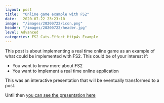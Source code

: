 ```yaml
---
layout: post
title:  "Online game example with FS2"
date:   2020-07-22 23:23:10
image:  "/images/20200722/icon.png"
header: "/images/20200722/header.jpg"
level: Advanced
categories: FS2 Cats-Effect Http4s Example
---
```


This post is about implementing a real time online game as an example of what could be implemented
with FS2. This could be of your interest if:

* You want to know more about FS2
* You want to implement a real time online application

This was an interactive presentation that will be eventually transformed
to a post.

Until then [you can see the presentation here](https://algd.github.io/http4s-online-game)